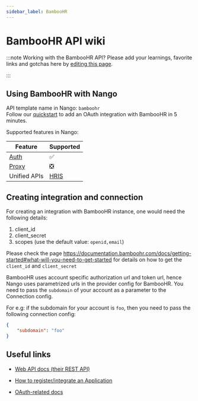 ```yaml
---
sidebar_label: BambooHR
---
```


# BambooHR API wiki

:::note Working with the BambooHR API?
Please add your learnings, favorite links and gotchas here by [editing this page](https://github.com/nangohq/nango/tree/master/docs/docs/providers/bamboohr.md).

:::

## Using BambooHR with Nango

API template name in Nango: `bamboohr`  
Follow our [quickstart](../quickstart.md) to add an OAuth integration with BambooHR in 5 minutes.

Supported features in Nango:

| Feature                            | Supported                                 |
| ---------------------------------- | ----------------------------------------- |
| [Auth](/nango-auth/core-concepts)  | ✅                                        |
| [Proxy](/nango-unified-apis/proxy) | ❎                                        |
| Unified APIs                       | [HRIS](/nango-unified-apis/hris/overview) |

## Creating integration and connection

For creating an integration with BambooHR instance, one would need the following details:

1.  client_id
2.  client_secret
3.  scopes (use the default value: `openid,email`)

Please check the page https://documentation.bamboohr.com/docs/getting-started#what-will-you-need-to-get-started for details on how to get the `client_id` and `client_secret`

BambooHR uses account specific authorization url and token url, hence Nango uses parametrized urls in the provider config for BambooHR. You need to pass the `subdomain` of your account as a parameter to the Connection config.

For e.g: if the subdomain for your account is `foo`, then you need to pass the following connection config:

```json
{
    "subdomain": "foo"
}
```

## Useful links

-   [Web API docs (their REST API)](https://documentation.bamboohr.com/docs/getting-started)

-   [How to register/integrate an Application](https://documentation.bamboohr.com/docs#what-will-you-need-to-get-started)

-   [OAuth-related docs](https://documentation.bamboohr.com/page/single-sign-on-sso-with-openid-connect)
